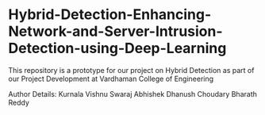 # Hybrid-Detection-Enhancing-Network-and-Server-Intrusion-Detection-using-Deep-Learning
This repository is a prototype for our project on Hybrid Detection as part of our Project Development at Vardhaman College of Engineering

Author Details:
Kurnala Vishnu
Swaraj Abhishek
Dhanush Choudary
Bharath Reddy
